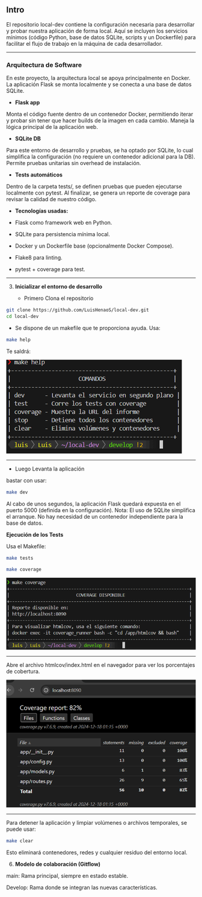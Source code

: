 
## Intro

El repositorio local-dev contiene la configuración necesaria para desarrollar y probar nuestra aplicación de forma local. Aquí se incluyen los servicios mínimos (código Python, base de datos SQLite, scripts y un Dockerfile) para facilitar el flujo de trabajo en la máquina de cada desarrollador.

---

### Arquitectura de Software

En este proyecto, la arquitectura local se apoya principalmente en Docker. La aplicación Flask se monta localmente y se conecta a una base de datos SQLite.

- **Flask app**



Monta el código fuente dentro de un contenedor Docker, permitiendo iterar y probar sin tener que hacer builds de la imagen en cada cambio.
Maneja la lógica principal de la aplicación web.

- **SQLite DB**



Para este entorno de desarrollo y pruebas, se ha optado por SQLite, lo cual simplifica la configuración (no requiere un contenedor adicional para la DB).
Permite pruebas unitarias sin overhead de instalación.

- **Tests automáticos**



Dentro de la carpeta tests/, se definen pruebas que pueden ejecutarse localmente con pytest.
Al finalizar, se genera un reporte de coverage para revisar la calidad de nuestro código.

- **Tecnologías usadas:**



- Flask como framework web en Python.
- SQLite para persistencia mínima local.
- Docker y un Dockerfile base (opcionalmente Docker Compose).
- Flake8 para linting.
- pytest + coverage para test.

---

3. **Inicializar el entorno de desarrollo**

    - Primero Clona el repositorio

```bash
git clone https://github.com/LuisHenaoS/local-dev.git
cd local-dev
```

- Se dispone de un makefile que te proporciona ayuda. Usa:



```bash
make help
```

Te saldrá:


![Imagen make help](source/1.png)


---


- Luego Levanta la aplicación


bastar con usar:

```bash
make dev
```
Al cabo de unos segundos, la aplicación Flask quedará expuesta en el puerto 5000 (definida en la configuración).
Nota: El uso de SQLite simplifica el arranque. No hay necesidad de un contenedor independiente para la base de datos.

**Ejecución de los Tests**


Usa el Makefile:

```bash
make tests
```


```bash
make coverage
```

![make coverage](source/2.png)

---


Abre el archivo htmlcov/index.html en el navegador para ver los porcentajes de cobertura.

![make coverage](source/3.png)

---

Para detener la aplicación y limpiar volúmenes o archivos temporales, se puede usar:

```bash
make clear
```

Esto eliminará contenedores, redes y cualquier residuo del entorno local.


6. **Modelo de colaboración (Gitflow)**

main: Rama principal, siempre en estado estable.

Develop: Rama donde se integran las nuevas características.

